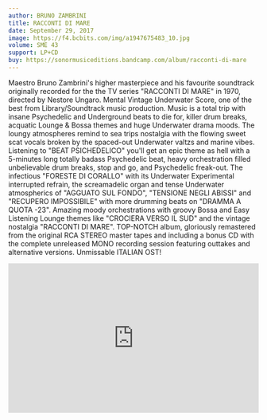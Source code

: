 ```yaml
---
author: BRUNO ZAMBRINI
title: RACCONTI DI MARE
date: September 29, 2017
image: https://f4.bcbits.com/img/a1947675483_10.jpg
volume: SME 43
support: LP+CD
buy: https://sonormusiceditions.bandcamp.com/album/racconti-di-mare
---
```


Maestro Bruno Zambrini's higher masterpiece and his favourite soundtrack originally recorded for the the TV series "RACCONTI DI MARE" in 1970, directed by Nestore Ungaro. Mental Vintage Underwater Score, one of the best from Library/Soundtrack music production. Music is a total trip with insane Psychedelic and Underground beats to die for, killer drum breaks, acquatic Lounge & Bossa themes and huge Underwater drama moods. The loungy atmospheres remind to sea trips nostalgia with the flowing sweet scat vocals broken by the spaced-out Underwater valtzs and marine vibes. Listening to "BEAT PSICHEDELICO" you'll get an epic theme as hell with a 5-minutes long totally badass Psychedelic beat, heavy orchestration filled unbelievable drum breaks, stop and go, and Psychedelic freak-out. The infectious "FORESTE DI CORALLO" with its Underwater Experimental interrupted refrain, the screamadelic organ and tense Underwater atmospherics of "AGGUATO SUL FONDO", "TENSIONE NEGLI ABISSI" and "RECUPERO IMPOSSIBILE" with more drumming beats on "DRAMMA A QUOTA -23". Amazing moody orchestrations with groovy Bossa and Easy Listening Lounge themes like "CROCIERA VERSO IL SUD" and the vintage nostalgia "RACCONTI DI MARE". TOP-NOTCH album, gloriously remastered from the original RCA STEREO master tapes and including a bonus CD with the complete unreleased MONO recording session featuring outtakes and alternative versions. Unmissable ITALIAN OST!

<iframe width="100%" height="300" scrolling="no" frameborder="no" src="https://w.soundcloud.com/player/?url=https%3A//api.soundcloud.com/tracks/321812744&amp;color=%23ff5500&amp;auto_play=false&amp;hide_related=false&amp;show_comments=true&amp;show_user=true&amp;show_reposts=false&amp;show_teaser=true&amp;visual=true"></iframe>
